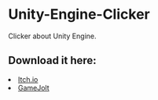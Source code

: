 # Unity-Engine-Clicker
Clicker about Unity Engine. <br />

<h2>Download it here:</h2>

<li><a href="#">Itch.io</a></li>
<li><a href="#">GameJolt</a></li>
